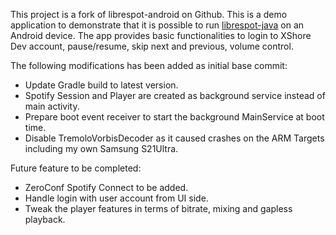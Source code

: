 This project is a fork of librespot-android on Github.
This is a demo application to demonstrate that it is possible to run [librespot-java](https://github.com/librespot-org/librespot-java) on an Android device.
The app provides basic functionalities to login to XShore Dev account, pause/resume, skip next and previous, volume control.

The following modifications has been added as initial base commit:
* Update Gradle build to latest version.
* Spotify Session and Player are created as background service instead of main activity.
* Prepare boot event receiver to start the background MainService at boot time.
* Disable TremoloVorbisDecoder as it caused crashes on the ARM Targets including my own Samsung S21Ultra.

Future feature to be completed:
* ZeroConf Spotify Connect to be added.
* Handle login with user account from UI side.
* Tweak the player features in terms of bitrate, mixing and gapless playback.
